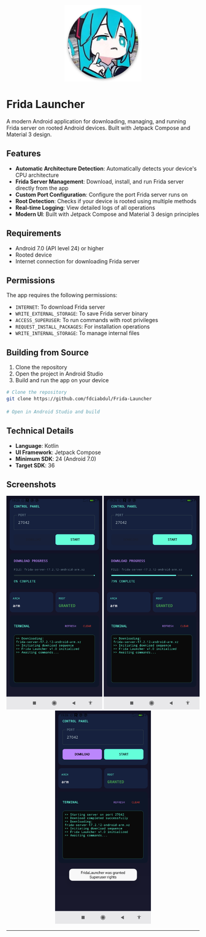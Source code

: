 <p align="center">
  <img src="icon.png" alt="Frida Launcher Logo" width="200"/>
</p>

# Frida Launcher

A modern Android application for downloading, managing, and running Frida server on rooted Android devices. Built with Jetpack Compose and Material 3 design.

## Features

- **Automatic Architecture Detection**: Automatically detects your device's CPU architecture
- **Frida Server Management**: Download, install, and run Frida server directly from the app
- **Custom Port Configuration**: Configure the port Frida server runs on
- **Root Detection**: Checks if your device is rooted using multiple methods
- **Real-time Logging**: View detailed logs of all operations
- **Modern UI**: Built with Jetpack Compose and Material 3 design principles

## Requirements

- Android 7.0 (API level 24) or higher
- Rooted device
- Internet connection for downloading Frida server

## Permissions

The app requires the following permissions:

- `INTERNET`: To download Frida server
- `WRITE_EXTERNAL_STORAGE`: To save Frida server binary
- `ACCESS_SUPERUSER`: To run commands with root privileges
- `REQUEST_INSTALL_PACKAGES`: For installation operations
- `WRITE_INTERNAL_STORAGE`: To manage internal files

## Building from Source

1. Clone the repository
2. Open the project in Android Studio
3. Build and run the app on your device

```bash
# Clone the repository
git clone https://github.com/fdciabdul/Frida-Launcher

# Open in Android Studio and build
```

## Technical Details

- **Language**: Kotlin
- **UI Framework**: Jetpack Compose
- **Minimum SDK**: 24 (Android 7.0)
- **Target SDK**: 36



## Screenshots

<p align="center">
  <img src="screenshot/screenshot1.png" alt="Screenshot 1" width="250"/>
  <img src="screenshot/screenshot2.png" alt="Screenshot 2" width="250"/>
  <img src="screenshot/screenshot3.png" alt="Screenshot 3" width="250"/>
</p>


---

